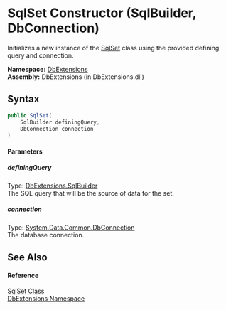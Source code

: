 SqlSet Constructor (SqlBuilder, DbConnection)
=============================================
Initializes a new instance of the [SqlSet][1] class using the provided defining query and connection.

**Namespace:** [DbExtensions][2]  
**Assembly:** DbExtensions (in DbExtensions.dll)

Syntax
------

```csharp
public SqlSet(
	SqlBuilder definingQuery,
	DbConnection connection
)
```

#### Parameters

##### *definingQuery*
Type: [DbExtensions.SqlBuilder][3]  
The SQL query that will be the source of data for the set.

##### *connection*
Type: [System.Data.Common.DbConnection][4]  
The database connection.


See Also
--------

#### Reference
[SqlSet Class][1]  
[DbExtensions Namespace][2]  

[1]: README.md
[2]: ../README.md
[3]: ../SqlBuilder/README.md
[4]: http://msdn.microsoft.com/en-us/library/c790zwhc